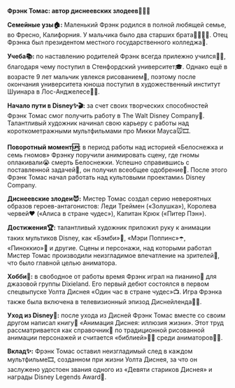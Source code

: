 **Фрэнк Томас: автор диснеевских злодеев🦹‍♂️🔮**

**Семейные узы🏠:** Маленький Фрэнк родился в полной любящей семье, во Фресно, Калифорния. У мальчика было два старших брата👨‍👩‍👦‍👦. Отец Фрэнка был президентом местного государственного колледжа🏫.

**Учеба📚:** по наставлению родителей Фрэнк всегда прилежно учился🙇‍♂️, благодаря чему поступил в Стенфордский университет🎓. Однако ещё в возрасте 9 лет мальчик увлекся рисованием🎨, поэтому после окончания университета юноша поступил в художественный институт Шуинара в Лос-Анджелесе🧑‍🎓. 

**Начало пути в Disney✨🎬:** за счет своих творческих способностей Фрэнк Томас смог получить работу в The Walt Disney Company🎥. Талантливый художник начинал свою карьеру с работы над короткометражными мультфильмами про Микки Мауса🐭🎞️.  

**Поворотный момент🆙:** в период работы над историей «Белоснежка и семь гномов» Фрэнку поручили анимировать сцену, где гномы оплакивали😭 смерть Белоснежки. Успешно справившись с поставленной задачей🎉, он получил всеобщее одобрение🙌. После этого Фрэнк Томас начал работать над культовыми проектами🔝 Disney Company.

**Диснеевские злодеи😈:** Мистер Томас создал серию невероятных образов героев-антагонистов: Леди Треймен («Золушка»), Королева червей♥️ («Алиса в стране чудес»), Капитан Крюк («Питер Пэн»).

**Достижения🏆:** талантливый художник приложил руку к анимации таких мультиков Disney, как «Бэмби»🦌, «Мэри Поппинс»☂️, «Пиноккио»🤥 и другие. Сцены и персонажи, над которыми работал Мистер Томас производили неизгладимое впечатление на зрителей🤩, что было главной целью аниматора. 

**Хобби🌟:** в свободное от работы время Фрэнк играл на пианино🎹 для джазовой группы Dixieland. Его первый дебют состоялся в первом спецвыпуске Уолта Диснея «Один час в стране чудес»📺. Игра Фрэнка также была включена в телевизионный эпизод Диснейленда🎠🎢. 

**Уход из Disney🎥:** после ухода из Дисней Фрэнк Томас вместе со своим другом написал книгу📖 «Анимация Диснея: иллюзия жизни». Этот труд рассматривается как справочник📒 по традиционной рисованной анимации персонажей и считается «библией»📔🙏 среди аниматоров🧑‍🎨. 

**Вклад✨:** Фрэнк Томас оставил неизгладимый след в каждом мультфильме🎞️, созданном при жизни Уолта Диснея, за что он заслужено удостоен звания одного из «Девяти стариков Диснея» и награды Disney Legends Award🏅.
